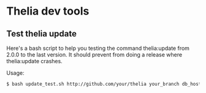 Thelia dev tools
===

Test thelia update
---

Here's a bash script to help you testing the command thelia:update from 2.0.0 to the last version.
It should prevent from doing a release where thelia:update crashes.

Usage:
```bash
$ bash update_test.sh http://github.com/your/thelia your_branch db_host db_name db_username [db_password]
``` 
